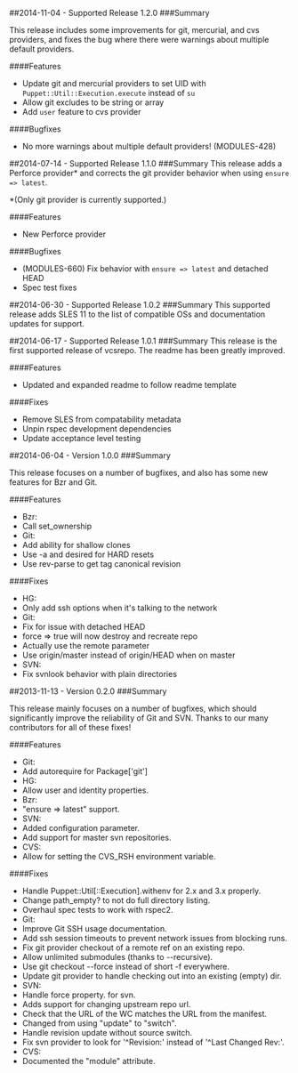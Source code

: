 ##2014-11-04 - Supported Release 1.2.0
###Summary

This release includes some improvements for git, mercurial, and cvs providers, and fixes the bug where there were warnings about multiple default providers.

####Features
- Update git and mercurial providers to set UID with `Puppet::Util::Execution.execute` instead of `su`
- Allow git excludes to be string or array
- Add `user` feature to cvs provider

####Bugfixes
- No more warnings about multiple default providers! (MODULES-428)

##2014-07-14 - Supported Release 1.1.0
###Summary
This release adds a Perforce provider* and corrects the git provider behavior
when using `ensure => latest`.

*(Only git provider is currently supported.)

####Features
- New Perforce provider

####Bugfixes
- (MODULES-660) Fix behavior with `ensure => latest` and detached HEAD
- Spec test fixes

##2014-06-30 - Supported Release 1.0.2
###Summary
This supported release adds SLES 11 to the list of compatible OSs and
documentation updates for support.

##2014-06-17 - Supported Release 1.0.1
###Summary
This release is the first supported release of vcsrepo. The readme has been
greatly improved.

####Features
- Updated and expanded readme to follow readme template

####Fixes
- Remove SLES from compatability metadata
- Unpin rspec development dependencies
- Update acceptance level testing

##2014-06-04 - Version 1.0.0
###Summary

This release focuses on a number of bugfixes, and also has some
new features for Bzr and Git.

####Features
- Bzr:
 - Call set_ownership
- Git:
 - Add ability for shallow clones
 - Use -a and desired for HARD resets
 - Use rev-parse to get tag canonical revision

####Fixes
- HG:
 - Only add ssh options when it's talking to the network
- Git:
 - Fix for issue with detached HEAD
 - force => true will now destroy and recreate repo
 - Actually use the remote parameter
 - Use origin/master instead of origin/HEAD when on master
- SVN:
 - Fix svnlook behavior with plain directories

##2013-11-13 - Version 0.2.0
###Summary

This release mainly focuses on a number of bugfixes, which should
significantly improve the reliability of Git and SVN.  Thanks to
our many contributors for all of these fixes!

####Features
- Git:
 - Add autorequire for Package['git']
- HG:
 - Allow user and identity properties.
- Bzr:
 - "ensure => latest" support.
- SVN:
 - Added configuration parameter.
 - Add support for master svn repositories.
- CVS:
 - Allow for setting the CVS_RSH environment variable.

####Fixes
- Handle Puppet::Util[::Execution].withenv for 2.x and 3.x properly.
- Change path_empty? to not do full directory listing.
- Overhaul spec tests to work with rspec2.
- Git:
 - Improve Git SSH usage documentation.
 - Add ssh session timeouts to prevent network issues from blocking runs.
 - Fix git provider checkout of a remote ref on an existing repo.
 - Allow unlimited submodules (thanks to --recursive).
 - Use git checkout --force instead of short -f everywhere.
 - Update git provider to handle checking out into an existing (empty) dir.
- SVN:
 - Handle force property. for svn.
 - Adds support for changing upstream repo url.
 - Check that the URL of the WC matches the URL from the manifest.
 - Changed from using "update" to "switch".
 - Handle revision update without source switch.
 - Fix svn provider to look for '^Revision:' instead of '^Last Changed Rev:'.
- CVS:
 - Documented the "module" attribute.
